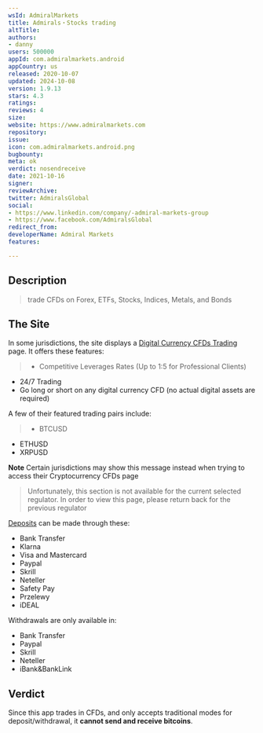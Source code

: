 ```yaml
---
wsId: AdmiralMarkets
title: Admirals・Stocks trading
altTitle: 
authors:
- danny
users: 500000
appId: com.admiralmarkets.android
appCountry: us
released: 2020-10-07
updated: 2024-10-08
version: 1.9.13
stars: 4.3
ratings: 
reviews: 4
size: 
website: https://www.admiralmarkets.com
repository: 
issue: 
icon: com.admiralmarkets.android.png
bugbounty: 
meta: ok
verdict: nosendreceive
date: 2021-10-16
signer: 
reviewArchive: 
twitter: AdmiralsGlobal
social:
- https://www.linkedin.com/company/-admiral-markets-group
- https://www.facebook.com/AdmiralsGlobal
redirect_from: 
developerName: Admiral Markets
features: 

---
```


## Description

> trade CFDs on Forex, ETFs, Stocks, Indices, Metals, and Bonds

## The Site

In some jurisdictions, the site displays a [Digital Currency CFDs Trading](https://admiralmarkets.com/products/digital-currencies-cfds) page. It offers these features:

> - Competitive Leverages Rates (Up to 1:5 for Professional Clients)
- 24/7 Trading
- Go long or short on any digital currency CFD (no actual digital assets are required)

A few of their featured trading pairs include:

> - BTCUSD
- ETHUSD
- XRPUSD

**Note** Certain jurisdictions may show this message instead when trying to access their Cryptocurrency CFDs page

> Unfortunately, this section is not available for the current selected regulator. In order to view this page, please return back for the previous regulator

[Deposits](https://admiralmarkets.com/start-trading/deposits-and-withdrawals) can be made through these:

- Bank Transfer
- Klarna
- Visa and Mastercard
- Paypal
- Skrill
- Neteller
- Safety Pay
- Przelewy
- iDEAL

Withdrawals are only available in:

- Bank Transfer
- Paypal
- Skrill
- Neteller
- iBank&BankLink

## Verdict

Since this app trades in CFDs, and only accepts traditional modes for deposit/withdrawal, it **cannot send and receive bitcoins**.
